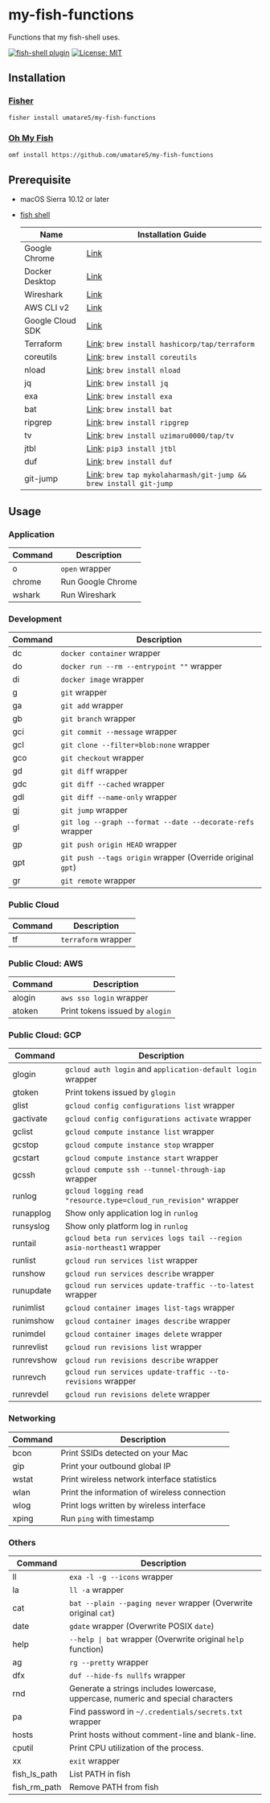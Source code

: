 # my-fish-functions

Functions that my fish-shell uses.

<a href="https://fishshell.com/"><img src="https://badgen.net/badge/fish-shell/plugin?icon=terminal" alt="fish-shell plugin"></a> [![License: MIT](https://img.shields.io/badge/License-MIT-yellow.svg)](https://github.com/umatare5/my-fish-functions/blob/main/LICENSE)

## Installation

### [Fisher](https://github.com/jorgebucaran/fisher)

```sh
fisher install umatare5/my-fish-functions
```

### [Oh My Fish](https://github.com/oh-my-fish/oh-my-fish)

```sh
omf install https://github.com/umatare5/my-fish-functions
```

## Prerequisite

- macOS Sierra 10.12 or later
- [fish shell](https://fishshell.com/)

  | Name             | Installation Guide                                                                                                    |
  | ---------------- | --------------------------------------------------------------------------------------------------------------------- |
  | Google Chrome    | [Link](https://www.google.co.jp/chrome)                                                                               |
  | Docker Desktop   | [Link](https://www.docker.com/products/docker-desktop)                                                                |
  | Wireshark        | [Link](https://www.wireshark.org/download.html)                                                                       |
  | AWS CLI v2       | [Link](https://docs.aws.amazon.com/ja_jp/cli/latest/userguide/install-cliv2-mac.html)                                 |
  | Google Cloud SDK | [Link](https://cloud.google.com/sdk/docs/install)                                                                     |
  | Terraform        | [Link](https://www.terraform.io/downloads): `brew install hashicorp/tap/terraform`                                    |
  | coreutils        | [Link](https://formulae.brew.sh/formula/coreutils): `brew install coreutils`                                          |
  | nload            | [Link](https://github.com/rolandriegel/nload): `brew install nload`                                                   |
  | jq               | [Link](https://github.com/stedolan/jq): `brew install jq`                                                             |
  | exa              | [Link](https://github.com/ogham/exa#homebrew): `brew install exa`                                                     |
  | bat              | [Link](https://github.com/sharkdp/bat#on-macos-or-linux-via-homebrew): `brew install bat`                             |
  | ripgrep          | [Link](https://github.com/BurntSushi/ripgrep#installation): `brew install ripgrep`                                    |
  | tv               | [Link](https://github.com/uzimaru0000/tv/tree/master): `brew install uzimaru0000/tap/tv`                              |
  | jtbl             | [Link](https://github.com/kellyjonbrazil/jtbl#installation): `pip3 install jtbl`                                      |
  | duf              | [Link](https://github.com/muesli/duf#macos): `brew install duf`                                                       |
  | git-jump         | [Link](https://github.com/mykolaharmash/git-jump#install): `brew tap mykolaharmash/git-jump && brew install git-jump` |

## Usage

### Application

| Command | Description       |
| ------- | ----------------- |
| o       | `open` wrapper    |
| chrome  | Run Google Chrome |
| wshark  | Run Wireshark     |

### Development

| Command | Description                                                |
| ------- | ---------------------------------------------------------- |
| dc      | `docker container` wrapper                                 |
| do      | `docker run --rm --entrypoint ""` wrapper                  |
| di      | `docker image` wrapper                                     |
| g       | `git` wrapper                                              |
| ga      | `git add` wrapper                                          |
| gb      | `git branch` wrapper                                       |
| gci     | `git commit --message` wrapper                             |
| gcl     | `git clone --filter=blob:none` wrapper                     |
| gco     | `git checkout` wrapper                                     |
| gd      | `git diff` wrapper                                         |
| gdc     | `git diff --cached` wrapper                                |
| gdl     | `git diff --name-only` wrapper                             |
| gj      | `git jump` wrapper                                         |
| gl      | `git log --graph --format --date --decorate-refs` wrapper  |
| gp      | `git push origin HEAD` wrapper                             |
| gpt     | `git push --tags origin` wrapper (Override original `gpt`) |
| gr      | `git remote` wrapper                                       |

### Public Cloud

| Command | Description         |
| ------- | ------------------- |
| tf      | `terraform` wrapper |

### Public Cloud: AWS

| Command | Description                     |
| ------- | ------------------------------- |
| alogin  | `aws sso login` wrapper         |
| atoken  | Print tokens issued by `alogin` |

### Public Cloud: GCP

| Command    | Description                                                           |
| ---------- | --------------------------------------------------------------------- |
| glogin     | `gcloud auth login` and `application-default login` wrapper           |
| gtoken     | Print tokens issued by `glogin`                                       |
| glist      | `gcloud config configurations list` wrapper                           |
| gactivate  | `gcloud config configurations activate` wrapper                       |
| gclist     | `gcloud compute instance list` wrapper                                |
| gcstop     | `gcloud compute instance stop` wrapper                                |
| gcstart    | `gcloud compute instance start` wrapper                               |
| gcssh      | `gcloud compute ssh --tunnel-through-iap` wrapper                     |
| runlog     | `gcloud logging read "resource.type=cloud_run_revision"` wrapper      |
| runapplog  | Show only application log in `runlog`                                 |
| runsyslog  | Show only platform log in `runlog`                                    |
| runtail    | `gcloud beta run services logs tail --region asia-northeast1` wrapper |
| runlist    | `gcloud run services list` wrapper                                    |
| runshow    | `gcloud run services describe` wrapper                                |
| runupdate  | `gcloud run services update-traffic --to-latest` wrapper              |
| runimlist  | `gcloud container images list-tags` wrapper                           |
| runimshow  | `gcloud container images describe` wrapper                            |
| runimdel   | `gcloud container images delete` wrapper                              |
| runrevlist | `gcloud run revisions list` wrapper                                   |
| runrevshow | `gcloud run revisions describe` wrapper                               |
| runrevch   | `gcloud run services update-traffic --to-revisions` wrapper           |
| runrevdel  | `gcloud run revisions delete` wrapper                                 |

### Networking

| Command | Description                                  |
| ------- | -------------------------------------------- |
| bcon    | Print SSIDs detected on your Mac             |
| gip     | Print your outbound global IP                |
| wstat   | Print wireless network interface statistics  |
| wlan    | Print the information of wireless connection |
| wlog    | Print logs written by wireless interface     |
| xping   | Run `ping` with timestamp                    |

### Others

| Command      | Description                                                                      |
| ------------ | -------------------------------------------------------------------------------- |
| ll           | `exa -l -g --icons` wrapper                                                      |
| la           | `ll -a` wrapper                                                                  |
| cat          | `bat --plain --paging never` wrapper (Overwrite original `cat`)                  |
| date         | `gdate` wrapper (Overwrite POSIX `date`)                                         |
| help         | `--help \| bat` wrapper (Overwrite original `help` function)                     |
| ag           | `rg --pretty` wrapper                                                            |
| dfx          | `duf --hide-fs nullfs` wrapper                                                   |
| rnd          | Generate a strings includes lowercase, uppercase, numeric and special characters |
| pa           | Find password in `~/.credentials/secrets.txt` wrapper                            |
| hosts        | Print hosts without comment-line and blank-line.                                 |
| cputil       | Print CPU utilization of the process.                                            |
| xx           | `exit` wrapper                                                                   |
| fish_ls_path | List PATH in fish                                                                |
| fish_rm_path | Remove PATH from fish                                                            |
